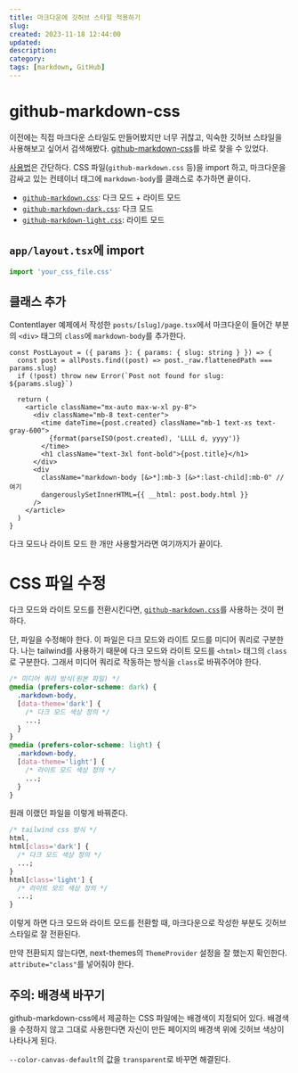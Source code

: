 ```yaml
---
title: 마크다운에 깃허브 스타일 적용하기
slug:
created: 2023-11-18 12:44:00
updated:
description:
category:
tags: [markdown, GitHub]
---
```


# github-markdown-css

이전에는 직접 마크다운 스타일도 만들어봤지만 너무 귀찮고, 익숙한 깃허브 스타일을 사용해보고 싶어서 검색해봤다. [github-markdown-css][1]를 바로 찾을 수 있었다.

[사용법][2]은 간단하다. CSS 파일(`github-markdown.css` 등)을 import 하고, 마크다운을 감싸고 있는 컨테이너 태그에 `markdown-body`를 클래스로 추가하면 끝이다.

- [`github-markdown.css`][3]: 다크 모드 + 라이트 모드
- [`github-markdown-dark.css`][4]: 다크 모드
- [`github-markdown-light.css`][5]: 라이트 모드

## `app/layout.tsx`에 import

```ts
import 'your_css_file.css'
```

## 클래스 추가

Contentlayer 예제에서 작성한 `posts/[slug]/page.tsx`에서 마크다운이 들어간 부분의 `<div>` 태그의 `class`에 `markdown-body`를 추가한다.

```tsx
const PostLayout = ({ params }: { params: { slug: string } }) => {
  const post = allPosts.find((post) => post._raw.flattenedPath === params.slug)
  if (!post) throw new Error(`Post not found for slug: ${params.slug}`)

  return (
    <article className="mx-auto max-w-xl py-8">
      <div className="mb-8 text-center">
        <time dateTime={post.created} className="mb-1 text-xs text-gray-600">
          {format(parseISO(post.created), 'LLLL d, yyyy')}
        </time>
        <h1 className="text-3xl font-bold">{post.title}</h1>
      </div>
      <div
        className="markdown-body [&>*]:mb-3 [&>*:last-child]:mb-0" // 여기
        dangerouslySetInnerHTML={{ __html: post.body.html }}
      />
    </article>
  )
}
```

다크 모드나 라이트 모드 한 개만 사용할거라면 여기까지가 끝이다.

# CSS 파일 수정

다크 모드와 라이트 모드를 전환시킨다면, [`github-markdown.css`][3]를 사용하는 것이 편하다.

단, 파일을 수정해야 한다. 이 파일은 다크 모드와 라이트 모드를 미디어 쿼리로 구분한다. 나는 tailwind를 사용하기 때문에 다크 모드와 라이트 모드를 `<html>` 태그의 `class`로 구분한다. 그래서 미디어 쿼리로 작동하는 방식을 `class`로 바꿔주어야 한다.

```css
/* 미디어 쿼리 방식(원본 파일) */
@media (prefers-color-scheme: dark) {
  .markdown-body,
  [data-theme='dark'] {
    /* 다크 모드 색상 정의 */
    ...;
  }
}
@media (prefers-color-scheme: light) {
  .markdown-body,
  [data-theme='light'] {
    /* 라이트 모드 색상 정의 */
    ...;
  }
}
```

원래 이랬던 파일을 이렇게 바꿔준다.

```css
/* tailwind css 방식 */
html,
html[class='dark'] {
  /* 다크 모드 색상 정의 */
  ...;
}
html[class='light'] {
  /* 라이트 모드 색상 정의 */
  ...;
}
```

이렇게 하면 다크 모드와 라이트 모드를 전환할 때, 마크다운으로 작성한 부분도 깃허브 스타일로 잘 전환된다.

만약 전환되지 않는다면, next-themes의 `ThemeProvider` 설정을 잘 했는지 확인한다. `attribute="class"`를 넣어줘야 한다.

## 주의: 배경색 바꾸기

github-markdown-css에서 제공하는 CSS 파일에는 배경색이 지정되어 있다. 배경색을 수정하지 않고 그대로 사용한다면 자신이 만든 페이지의 배경색 위에 깃허브 색상이 나타나게 된다.

`--color-canvas-default`의 값을 `transparent`로 바꾸면 해결된다.

[1]: https://github.com/sindresorhus/github-markdown-css 'github-markdown-css'
[2]: https://github.com/sindresorhus/github-markdown-css#usage 'github-markdown-css Usage'
[3]: https://github.com/sindresorhus/github-markdown-css/blob/main/github-markdown.css 'github-markdown.css'
[4]: https://github.com/sindresorhus/github-markdown-css/blob/main/github-markdown-dark.css 'github-markdown-dark.css'
[5]: https://github.com/sindresorhus/github-markdown-css/blob/main/github-markdown-light.css 'github-markdown-light.css'
